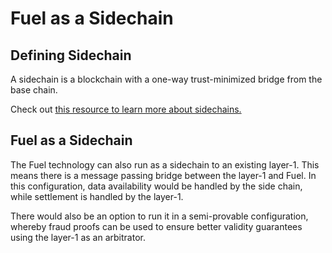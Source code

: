 # Fuel as a Sidechain

## Defining Sidechain

A sidechain is a blockchain with a one-way trust-minimized bridge from the base chain.

Check out [this resource to learn more about sidechains.](https://ethereum.org/en/developers/docs/scaling/sidechains/)

## Fuel as a Sidechain

The Fuel technology can also run as a sidechain to an existing layer-1. This means there is a message passing bridge between the layer-1 and Fuel. In this configuration, data availability would be handled by the side chain, while settlement is handled by the layer-1.

There would also be an option to run it in a semi-provable configuration, whereby fraud proofs can be used to ensure better validity guarantees using the layer-1 as an arbitrator.